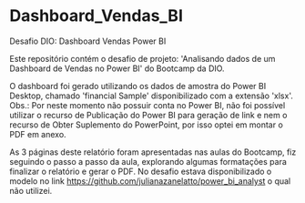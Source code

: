 # Dashboard_Vendas_BI
Desafio DIO:  Dashboard Vendas Power BI

Este repositório contém o desafio de projeto: 
'Analisando dados de um Dashboard de Vendas no Power BI' do Bootcamp da DIO. 

O dashboard foi gerado utilizando os dados de amostra do Power BI Desktop, chamado 'financial Sample' disponibilizado com a extensão 'xlsx'.
Obs.: Por neste momento não possuir conta no Power BI, não foi possível utilizar o recurso de Publicação do Power BI para geração de link e nem o recurso de Obter Suplemento do PowerPoint, por isso optei em montar o PDF em anexo.

As 3 páginas deste relatório foram apresentadas nas aulas do Bootcamp, fiz seguindo o passo a passo da aula, explorando algumas formatações para finalizar o relatório e gerar o PDF. 
No desafio estava disponibilizado o modelo no link <https://github.com/julianazanelatto/power_bi_analyst> o qual não utilizei. 
